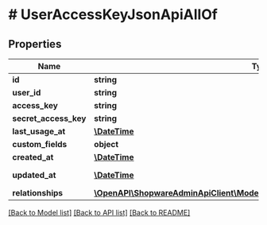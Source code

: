# # UserAccessKeyJsonApiAllOf

## Properties

Name | Type | Description | Notes
------------ | ------------- | ------------- | -------------
**id** | **string** |  | [optional]
**user_id** | **string** |  |
**access_key** | **string** |  |
**secret_access_key** | **string** |  |
**last_usage_at** | [**\DateTime**](\DateTime.md) |  | [optional]
**custom_fields** | **object** |  | [optional]
**created_at** | [**\DateTime**](\DateTime.md) |  | [readonly]
**updated_at** | [**\DateTime**](\DateTime.md) |  | [optional] [readonly]
**relationships** | [**\OpenAPI\ShopwareAdminApiClient\Model\UserAccessKeyJsonApiAllOfRelationships**](UserAccessKeyJsonApiAllOfRelationships.md) |  | [optional]

[[Back to Model list]](../../README.md#models) [[Back to API list]](../../README.md#endpoints) [[Back to README]](../../README.md)
